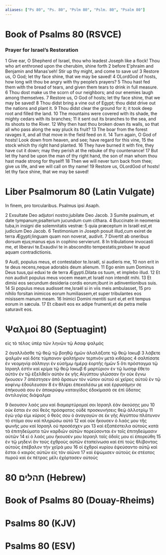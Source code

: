 ```yaml
---
aliases: ["Ps 80", "Ps. 80", "Pslm 80", "Pslm. 80", "Psalm 80"]
---
```



# Book of Psalms 80 (RSVCE)

### Prayer for Israel’s Restoration
1 Give ear, O Shepherd of Israel, thou who leadest Joseph like a flock! Thou who art enthroned upon the cherubim, shine forth
2 before Eʹphraim and Benjamin and Manasʹseh! Stir up thy might, and come to save us!
3 Restore us, O God; let thy face shine, that we may be saved!
4 OLordGod of hosts, how long wilt thou be angry with thy people’s prayers?
5 Thou hast fed them with the bread of tears, and given them tears to drink in full measure.
6 Thou dost make us the scorn of our neighbors; and our enemies laugh among themselves.
7 Restore us, O God of hosts; let thy face shine, that we may be saved!
8 Thou didst bring a vine out of Egypt; thou didst drive out the nations and plant it.
9 Thou didst clear the ground for it; it took deep root and filled the land.
10 The mountains were covered with its shade, the mighty cedars with its branches;
11 it sent out its branches to the sea, and its shoots to the River.
12 Why then hast thou broken down its walls, so that all who pass along the way pluck its fruit?
13 The boar from the forest ravages it, and all that move in the field feed on it.
14 Turn again, O God of hosts! Look down from heaven, and see; have regard for this vine,
15 the stock which thy right hand planted.
16 They have burned it with fire, they have cut it down; may they perish at the rebuke of thy countenance!
17 But let thy hand be upon the man of thy right hand, the son of man whom thou hast made strong for thyself!
18 Then we will never turn back from thee; give us life, and we will call on thy name!
19 Restore us, OLordGod of hosts! let thy face shine, that we may be saved!


# Liber Psalmorum 80 (Latin Vulgate)

 In finem, pro torcularibus. Psalmus ipsi Asaph.

2 Exsultate Deo adjutori nostro;jubilate Deo Jacob.
3 Sumite psalmum, et date tympanum;psalterium jucundum cum cithara.
4 Buccinate in neomenia tuba,in insigni die solemnitatis vestræ:
5 quia præceptum in Israël est,et judicium Deo Jacob.
6 Testimonium in Joseph posuit illud,cum exiret de terra Ægypti;linguam quam non noverat, audivit.
7 Divertit ab oneribus dorsum ejus;manus ejus in cophino servierunt.
8 In tribulatione invocasti me, et liberavi te.Exaudivi te in abscondito tempestatis;probavi te apud aquam contradictionis.

9 Audi, populus meus, et contestabor te.Israël, si audieris me,
10 non erit in te deus recens,neque adorabis deum alienum.
11 Ego enim sum Dominus Deus tuus,qui eduxi te de terra Ægypti.Dilata os tuum, et implebo illud.
12 Et non audivit populus meus vocem meam,et Israël non intendit mihi.
13 Et dimisi eos secundum desideria cordis eorum;ibunt in adinventionibus suis.
14 Si populus meus audisset me,Israël si in viis meis ambulasset,
15 pro nihilo forsitan inimicos eorum humiliassem,et super tribulantes eos misissem manum meam.
16 Inimici Domini mentiti sunt ei,et erit tempus eorum in sæcula.
17 Et cibavit eos ex adipe frumenti,et de petra melle saturavit eos.


# Ψαλμοί 80 (Septuagint)

 εἰς τὸ τέλος ὑπὲρ τῶν ληνῶν τῷ Ασαφ ψαλμός

2 ἀγαλλιᾶσθε τῷ θεῷ τῷ βοηθῷ ἡμῶν ἀλαλάξατε τῷ θεῷ Ιακωβ
3 λάβετε ψαλμὸν καὶ δότε τύμπανον ψαλτήριον τερπνὸν μετὰ κιθάρας
4 σαλπίσατε ἐν νεομηνίᾳ σάλπιγγι ἐν εὐσήμῳ ἡμέρᾳ ἑορτῆς ἡμῶν
5 ὅτι πρόσταγμα τῷ Ισραηλ ἐστὶν καὶ κρίμα τῷ θεῷ Ιακωβ
6 μαρτύριον ἐν τῷ Ιωσηφ ἔθετο αὐτὸν ἐν τῷ ἐξελθεῖν αὐτὸν ἐκ γῆς Αἰγύπτου γλῶσσαν ἣν οὐκ ἔγνω ἤκουσεν
7 ἀπέστησεν ἀπὸ ἄρσεων τὸν νῶτον αὐτοῦ αἱ χεῖρες αὐτοῦ ἐν τῷ κοφίνῳ ἐδούλευσαν
8 ἐν θλίψει ἐπεκαλέσω με καὶ ἐρρυσάμην σε ἐπήκουσά σου ἐν ἀποκρύφῳ καταιγίδος ἐδοκίμασά σε ἐπὶ ὕδατος ἀντιλογίας διάψαλμα

9 ἄκουσον λαός μου καὶ διαμαρτύρομαί σοι Ισραηλ ἐὰν ἀκούσῃς μου
10 οὐκ ἔσται ἐν σοὶ θεὸς πρόσφατος οὐδὲ προσκυνήσεις θεῷ ἀλλοτρίῳ
11 ἐγὼ γάρ εἰμι κύριος ὁ θεός σου ὁ ἀναγαγών σε ἐκ γῆς Αἰγύπτου πλάτυνον τὸ στόμα σου καὶ πληρώσω αὐτό
12 καὶ οὐκ ἤκουσεν ὁ λαός μου τῆς φωνῆς μου καὶ Ισραηλ οὐ προσέσχεν μοι
13 καὶ ἐξαπέστειλα αὐτοὺς κατὰ τὰ ἐπιτηδεύματα τῶν καρδιῶν αὐτῶν πορεύσονται ἐν τοῖς ἐπιτηδεύμασιν αὐτῶν
14 εἰ ὁ λαός μου ἤκουσέν μου Ισραηλ ταῖς ὁδοῖς μου εἰ ἐπορεύθη
15 ἐν τῷ μηδενὶ ἂν τοὺς ἐχθροὺς αὐτῶν ἐταπείνωσα καὶ ἐπὶ τοὺς θλίβοντας αὐτοὺς ἐπέβαλον τὴν χεῖρά μου
16 οἱ ἐχθροὶ κυρίου ἐψεύσαντο αὐτῷ καὶ ἔσται ὁ καιρὸς αὐτῶν εἰς τὸν αἰῶνα
17 καὶ ἐψώμισεν αὐτοὺς ἐκ στέατος πυροῦ καὶ ἐκ πέτρας μέλι ἐχόρτασεν αὐτούς


# 80 תהלים (Hebrew)


# Book of Psalms 80 (Douay-Rheims)


# Psalms 80 (KJV)


# Psalms 80 (ESV)

